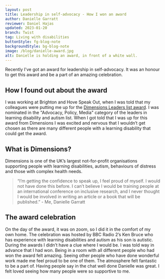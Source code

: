 ```yaml
---
layout: post
title: Leadership in self-advocacy - How I won an award
author: Danielle Garratt
reviewer: Daniel Hajas
updated: 2023-01-20
branch: Twist
tag: Living with disabilities
buttonStyle: fg-blog-note
backgroundStyle: bg-blog-note
image: /blog/danielle-award.jpg
alt: Danielle is holding an award, in front of a white wall.
---
```


Recently I've got an award for leadership in self-advocacy. It was an honour to get this award and be a part of an amazing celebration.
<!-- excerpt-end -->

## How I found out about the award

I was working at Brighton and Hove Speak Out, when I was told that my colleagues were putting me up for the [Dimensions Leaders list award](https://dimensions-uk.org/dimensions-campaigns/meet-leaders-list-award-winners/find-out-more/enter-leaders-list/). I was nominated in the "Advocacy, Policy, Media" category of the leaders in learning disability and autism list. When I got told that I was up for this award from Dimensions I was excited and nervous that I wouldn’t get chosen as there are many different people with a learning disability that could get the award. 

## What is Dimensions? 

Dimensions is one of the UK’s largest not-for-profit organisations supporting people with learning disabilities, autism, behaviours of distress and those with complex health needs. 

>“I’m getting the confidence to speak up, I feel proud of myself. I would not have done this before. I can’t believe I would be training people at an international conference on inclusive research, and I never thought I would be involved in writing an article or a book that will be published.” - Me, Danielle Garratt

## The award celebration

On the day of the award, it was on zoom, so I did it in the comfort of my own home.
The celebration was hosted by BBC Radio 2’s Ken Bruce who has experience with learning disabilities and autism as his son is autistic.
During the awards I didn’t have a clue where I would be.
I was told way in advance that I had won.
Being in a room with all different people who had won the award felt amazing.
Seeing other people who have done wonderful work made me feel proud to be one of them.
The atmosphere felt fantastic to be a part of.
Having people say in the chat well done Danielle was great.
I felt loved seeing how many people were so supportive to me. 